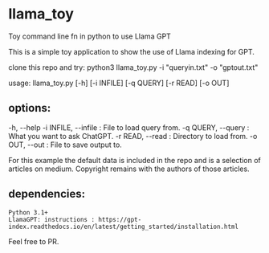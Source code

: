 # llama_toy
Toy command line fn in python to use Llama GPT
 
This is a simple toy application to show the use of Llama indexing for GPT.

clone this repo and try:
python3 llama_toy.py -i "queryin.txt" -o "gptout.txt"

usage: llama_toy.py [-h] [-i INFILE] [-q QUERY] [-r READ] [-o OUT]

## options:
  -h, --help 
  -i INFILE, --infile : File to load query from.
  -q QUERY, --query : What you want to ask ChatGPT.
  -r READ, --read : Directory to load from.
  -o OUT, --out : File to save output to.

For this example the default data is included in the repo and is a selection of articles on medium. Copyright remains with the authors of those articles.

## dependencies:
 	Python 3.1+
	LlamaGPT: instructions : https://gpt-index.readthedocs.io/en/latest/getting_started/installation.html
	

Feel free to PR. 


	
